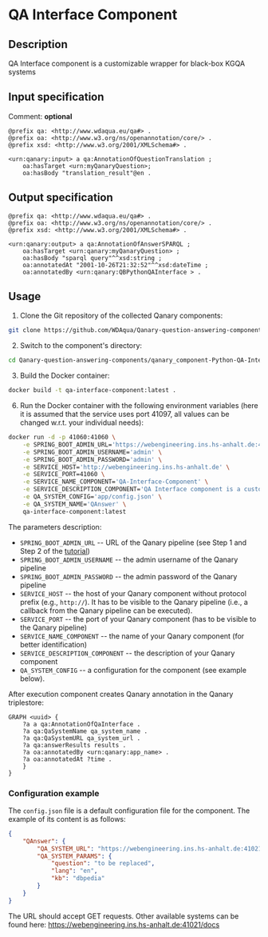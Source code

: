 # QA Interface Component

## Description

QA Interface component is a customizable wrapper for black-box KGQA systems

## Input specification

Comment: **optional**

```ttl
@prefix qa: <http://www.wdaqua.eu/qa#> .
@prefix oa: <http://www.w3.org/ns/openannotation/core/> .
@prefix xsd: <http://www.w3.org/2001/XMLSchema#> .

<urn:qanary:input> a qa:AnnotationOfQuestionTranslation ;
    oa:hasTarget <urn:myQanaryQuestion>;
    oa:hasBody "translation_result"@en .
```

## Output specification

```ttl
@prefix qa: <http://www.wdaqua.eu/qa#> .
@prefix oa: <http://www.w3.org/ns/openannotation/core/> .
@prefix xsd: <http://www.w3.org/2001/XMLSchema#> .

<urn:qanary:output> a qa:AnnotationOfAnswerSPARQL ;
    oa:hasTarget <urn:qanary:myQanaryQuestion> ;
    oa:hasBody "sparql query"^^xsd:string ;
    oa:annotatedAt "2001-10-26T21:32:52"^^xsd:dateTime ;
    oa:annotatedBy <urn:qanary:QBPythonQAInterface > .
```

## Usage

1. Clone the Git repository of the collected Qanary components: 

```bash
git clone https://github.com/WDAqua/Qanary-question-answering-components.git
```

2. Switch to the component's directory: 

```bash
cd Qanary-question-answering-components/qanary_component-Python-QA-Interface
```

3. Build the Docker container: 

```bash
docker build -t qa-interface-component:latest .
```

6. Run the Docker container with the following environment variables (here it is assumed that the service uses port 41097, all values can be changed w.r.t. your individual needs):
```bash
docker run -d -p 41060:41060 \
    -e SPRING_BOOT_ADMIN_URL='https://webengineering.ins.hs-anhalt.de:43740' \
    -e SPRING_BOOT_ADMIN_USERNAME='admin' \
    -e SPRING_BOOT_ADMIN_PASSWORD='admin' \
    -e SERVICE_HOST='http://webengineering.ins.hs-anhalt.de' \
    -e SERVICE_PORT=41060 \
    -e SERVICE_NAME_COMPONENT='QA-Interface-Component' \
    -e SERVICE_DESCRIPTION_COMPONENT='QA Interface component is a customizable wrapper for black-box KGQA systems' \
    -e QA_SYSTEM_CONFIG='app/config.json' \
    -e QA_SYSTEM_NAME='QAnswer' \
    qa-interface-component:latest
```

The parameters description:

* `SPRING_BOOT_ADMIN_URL` -- URL of the Qanary pipeline (see Step 1 and Step 2 of the [tutorial](https://github.com/WDAqua/Qanary/wiki/Qanary-tutorial:-How-to-build-a-trivial-Question-Answering-pipeline))
* `SPRING_BOOT_ADMIN_USERNAME` -- the admin username of the Qanary pipeline
* `SPRING_BOOT_ADMIN_PASSWORD` -- the admin password of the Qanary pipeline
* `SERVICE_HOST` -- the host of your Qanary component without protocol prefix (e.g., `http://`). It has to be visible to the Qanary pipeline (i.e., a callback from the Qanary pipeline can be executed).
* `SERVICE_PORT` -- the port of your Qanary component (has to be visible to the Qanary pipeline)
* `SERVICE_NAME_COMPONENT` -- the name of your Qanary component (for better identification)
* `SERVICE_DESCRIPTION_COMPONENT` -- the description of your Qanary component
* `QA_SYSTEM_CONFIG` -- a configuration for the component (see example below).

After execution component creates Qanary annotation in the Qanary triplestore:
```
GRAPH <uuid> {
    ?a a qa:AnnotationOfQaInterface .
    ?a qa:QaSystemName qa_system_name .
    ?a qa:QaSystemURL qa_system_url .
    ?a qa:answerResults results .
    ?a oa:annotatedBy <urn:qanary:app_name> .
    ?a oa:annotatedAt ?time .
    }
}
```


### Configuration example

The `config.json` file is a default configuration file for the component. The example of its content is as follows:

```json
{
    "QAnswer": {
        "QA_SYSTEM_URL": "https://webengineering.ins.hs-anhalt.de:41021/qanswer/answer?question={question}&lang={lang}&kb={kb}",
        "QA_SYSTEM_PARAMS": {
            "question": "to be replaced",
            "lang": "en",
            "kb": "dbpedia"
        }
    }
}
```

The URL should accept GET requests. Other available systems can be found here: https://webengineering.ins.hs-anhalt.de:41021/docs